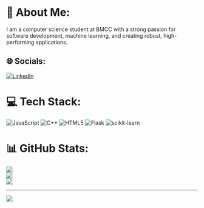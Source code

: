 # 💫 About Me:
I am a computer science student at BMCC with a strong passion for software development, machine learning, and creating robust, high-performing applications.


## 🌐 Socials:
[![LinkedIn](https://img.shields.io/badge/LinkedIn-%230077B5.svg?logo=linkedin&logoColor=white)](https://linkedin.com/in/http://linkedin.com/in/tanvir-siam-0b2852269) 

# 💻 Tech Stack:
![JavaScript](https://img.shields.io/badge/javascript-%23323330.svg?style=for-the-badge&logo=javascript&logoColor=%23F7DF1E) ![C++](https://img.shields.io/badge/c++-%2300599C.svg?style=for-the-badge&logo=c%2B%2B&logoColor=white) ![HTML5](https://img.shields.io/badge/html5-%23E34F26.svg?style=for-the-badge&logo=html5&logoColor=white) ![Flask](https://img.shields.io/badge/flask-%23000.svg?style=for-the-badge&logo=flask&logoColor=white) ![scikit-learn](https://img.shields.io/badge/scikit--learn-%23F7931E.svg?style=for-the-badge&logo=scikit-learn&logoColor=white)
# 📊 GitHub Stats:
![](https://github-readme-stats.vercel.app/api?username=TanvirSiam1234&theme=dark&hide_border=false&include_all_commits=false&count_private=false)<br/>
![](https://github-readme-streak-stats.herokuapp.com/?user=TanvirSiam1234&theme=dark&hide_border=false)<br/>
![](https://github-readme-stats.vercel.app/api/top-langs/?username=TanvirSiam1234&theme=dark&hide_border=false&include_all_commits=false&count_private=false&layout=compact)

---
[![](https://visitcount.itsvg.in/api?id=TanvirSiam1234&icon=0&color=0)](https://visitcount.itsvg.in)

<!-- Proudly created with GPRM ( https://gprm.itsvg.in ) -->
